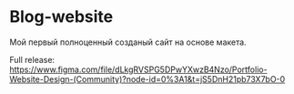# Blog-website

Мой первый полноценный созданый сайт на основе макета.

Full release: https://www.figma.com/file/dLkgRVSPG5DPwYXwzB4Nzo/Portfolio-Website-Design-(Community)?node-id=0%3A1&t=jS5DnH21pb73X7bO-0